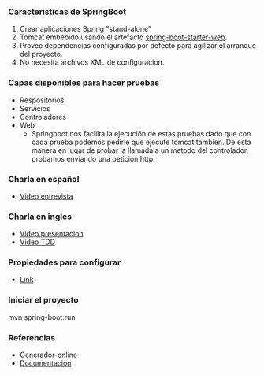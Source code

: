 ### Caracteristicas de SpringBoot
1. Crear aplicaciones Spring "stand-alone"
2. Tomcat embebido usando el artefacto [spring-boot-starter-web](https://mvnrepository.com/artifact/org.springframework.boot/spring-boot-starter-web).
3. Provee dependencias configuradas por defecto para agilizar el arranque del proyecto.
4. No necesita archivos XML de configuracion.

### Capas disponibles para hacer pruebas
* Respositorios
* Servicios
* Controladores
* Web
  * Springboot nos facilita la ejecución de estas pruebas dado que con cada prueba podemos pedirle que ejecute tomcat tambien. De esta manera en lugar de probar la llamada a un metodo del controlador, probamos enviando una peticion http.

### Charla en español
* [Video entrevista](https://www.youtube.com/watch?v=ajA6F1y8iYE)

### Charla en ingles
* [Video presentacion](https://tanzu.vmware.com/content/springone-platform-2017/its-a-kind-of-magic-under-the-covers-of-spring-boot-brian-clozel-st%C3%A9phane-nicoll)
* [Video TDD](https://tanzu.vmware.com/content/springone-platform-2017/test-driven-development-with-spring-boot-sannidhi-jalukar-madhura-bhave)

### Propiedades para configurar
* [Link](https://docs.spring.io/spring-boot/docs/current/reference/html/application-properties.html)

### Iniciar el proyecto
mvn spring-boot:run

### Referencias
* [Generador-online](https://start.spring.io/)
* [Documentacion](https://spring.io/projects/spring-boot)

